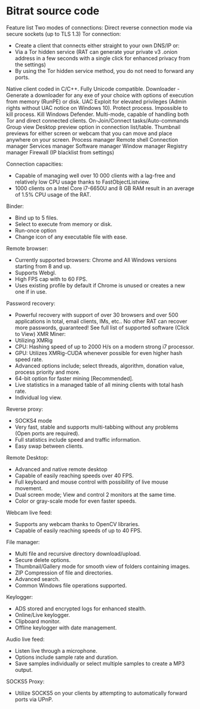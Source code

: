 # Bitrat source code
Feature list
Two modes of connections:
Direct reverse connection mode via secure sockets (up to TLS 1.3)
Tor connection:
- Create a client that connects either straight to your own DNS/IP or:
- Via a Tor hidden service (RAT can generate your private v3 .onion address in a few seconds with a single click for enhanced privacy from the settings)
- By using the Tor hidden service method, you do not need to forward any ports.

Native client coded in C/C++.
Fully Unicode compatible.
Downloader - Generate a downloader for any exe of your choice with options of execution from memory (RunPE) or disk.
UAC Exploit for elevated privileges (Admin rights without UAC notice on Windows 10).
Protect process. Impossible to kill process.
Kill Windows Defender.
Multi-mode, capable of handling both Tor and direct connected clients.
On-Join/Connect tasks/Auto-commands
Group view
Desktop preview option in connection list/table.
Thumbnail previews for either screen or webcam that you can move and place anywhere on your screen.
Process manager
Remote shell
Connection manager
Services manager
Software manager
Window manager
Registry manager
Firewall (IP blacklist from settings)

Connection capacities:
- Capable of managing well over 10 000 clients with a lag-free and relatively low CPU usage thanks to FastObjectListview.
- 1000 clients on a Intel Core i7-6650U and 8 GB RAM result in an average of 1.5% CPU usage of the RAT.

Binder:
- Bind up to 5 files.
- Select to execute from memory or disk.
- Run-once option
- Change icon of any executable file with ease.

Remote browser:
- Currently supported browsers: Chrome and All Windows versions starting from 8 and up.
- Supports Webgl.
- High FPS cap with to 60 FPS.
- Uses existing profile by default if Chrome is unused or creates a new one if in use.

Password recovery:
- Powerful recovery with support of over 30 browsers and over 500 applications in total, email clients, IMs, etc..
No other RAT can recover more passwords, guaranteed!
See full list of supported software (Click to View)
XMR Miner:
- Utilizing XMRig
- CPU: Hashing speed of up to 2000 H/s on a modern strong i7 processor.
- GPU: Utilizes XMRig-CUDA whenever possible for even higher hash speed rate.
- Advanced options include; select threads, algorithm, donation value, process priority and more.
- 64-bit option for faster mining [Recommended].
- Live statistics in a managed table of all mining clients with total hash rate.
- Individual log view.

Reverse proxy:
- SOCKS4 mode
- Very fast, stable and supports multi-tabbing without any problems (Open ports are required).
- Full statistics include speed and traffic information.
- Easy swap between clients.

Remote Desktop:
- Advanced and native remote desktop
- Capable of easily reaching speeds over 40 FPS.
- Full keyboard and mouse control with possibility of live mouse movement.
- Dual screen mode; View and control 2 monitors at the same time.
- Color or gray-scale mode for even faster speeds.

Webcam live feed:
- Supports any webcam thanks to OpenCV libraries.
- Capable of easily reaching speeds of up to 40 FPS.

File manager:
- Multi file and recursive directory download/upload.
- Secure delete options.
- Thumbnail/Gallery mode for smooth view of folders containing images.
- ZIP Compression of file and directories.
- Advanced search.
- Common Windows file operations supported.

Keylogger:
- ADS stored and encrypted logs for enhanced stealth.
- Online/Live keylogger.
- Clipboard monitor.
- Offline keylogger with date management.

Audio live feed:
- Listen live through a microphone.
- Options include sample rate and duration.
- Save samples individually or select multiple samples to create a MP3 output.

SOCKS5 Proxy:
- Utilize SOCKS5 on your clients by attempting to automatically forward ports via UPnP.
